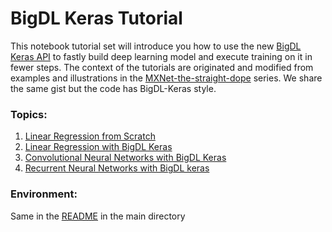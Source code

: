 # BigDL Keras Tutorial

This notebook tutorial set will introduce you how to use the new 
[BigDL Keras API](https://bigdl-project.github.io/0.5.0/#KerasStyleAPIGuide/keras-api-python/)
to fastly build deep learning model and execute training on it in fewer steps. The context of the tutorials are originated and
modified from examples and illustrations in the [MXNet-the-straight-dope](https://gluon.mxnet.io/) series. We share the same gist but the code has 
BigDL-Keras style.

### Topics:

1. [Linear Regression from Scratch](keras/supervised_learning/Linear-Regression-Scratch.ipynb)
2. [Linear Regression with BigDL Keras](keras/supervised_learning/Linear-Regression-With-BigDL-Keras.ipynb)
3. [Convolutional Neural Networks with BigDL Keras](keras/convolutional_neural_networks/Convolutional-Neural-Networks-With-BigDL-Keras.ipynb)
4. [Recurrent Neural Networks with BigDL keras](keras/recurrent_neural_networks/Recurrent-Neural-Network-with-BigDL-Keras.ipynb)

### Environment:
Same in the [README](README.md) in the main directory
